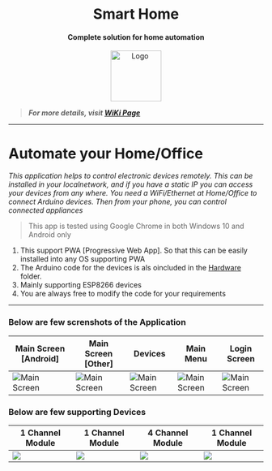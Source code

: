 <h1 align="center">Smart Home</h1>
<h4 align="center">Complete solution for home automation</h4>

<p align="center">
    <a href="https://erratums.com"><img alt="Logo" src="https://raw.githubusercontent.com/ajumalp/Smart-Home/master/Other/Images/Logo/erratums%20128x128.png" width="100"></a>
</p>

> **_For more details, visit [WiKi Page](https://github.com/ajumalp/Smart-Home/wiki)_**    
---

# Automate your Home/Office      
_This application helps to control electronic devices remotely. This can be installed in your localnetwork, and if you have a static IP you can access your devices from any where. You need a WiFi/Ethernet at Home/Office to connect Arduino devices. Then from your phone, you can control connected appliances_    

> This app is tested using Google Chrome in both Windows 10 and Android only      

1. This support PWA [Progressive Web App]. So that this can be easily installed into any OS supporting PWA
1. The Arduino code for the devices is als oincluded in the [Hardware](https://github.com/ajumalp/Smart-Home/tree/master/Smart-Access/Hardware) folder. 
1. Mainly supporting ESP8266 devices 
1. You are always free to modify the code for your requirements 

---    
    
### Below are few screnshots of the Application     
|Main Screen [Android]|Main Screen [Other]|Devices|Main Menu|Login Screen|
|-|-|-|-|-|
|![Main Screen](https://raw.githubusercontent.com/ajumalp/Smart-Home/master/Other/Images/Screenshots/sa-android-screen.jpg)|![Main Screen](https://raw.githubusercontent.com/ajumalp/Smart-Home/master/Other/Images/Screenshots/sa-iphone-screen.jpg)|![Main Screen](https://raw.githubusercontent.com/ajumalp/Smart-Home/master/Other/Images/Screenshots/sa-device-list.jpg)|![Main Screen](https://raw.githubusercontent.com/ajumalp/Smart-Home/master/Other/Images/Screenshots/sa-menu-screen.jpg)|![Main Screen](https://raw.githubusercontent.com/ajumalp/Smart-Home/master/Other/Images/Screenshots/sa-login-screen.jpg)|

### Below are few supporting Devices     
|1 Channel Module|1 Channel Module|4 Channel Module|1 Channel Module|
|-|-|-|-|
|![](https://raw.githubusercontent.com/ajumalp/Smart-Home/master/Other/Images/Devices/1-ch-relay-module.png)|![](https://raw.githubusercontent.com/ajumalp/Smart-Home/master/Other/Images/Devices/2-ch-relay-module.png)|![](https://raw.githubusercontent.com/ajumalp/Smart-Home/master/Other/Images/Devices/4-ch-relay-module.png)|![](https://raw.githubusercontent.com/ajumalp/Smart-Home/master/Other/Images/Devices/esp8266-1-ch-relay-module.png)|
